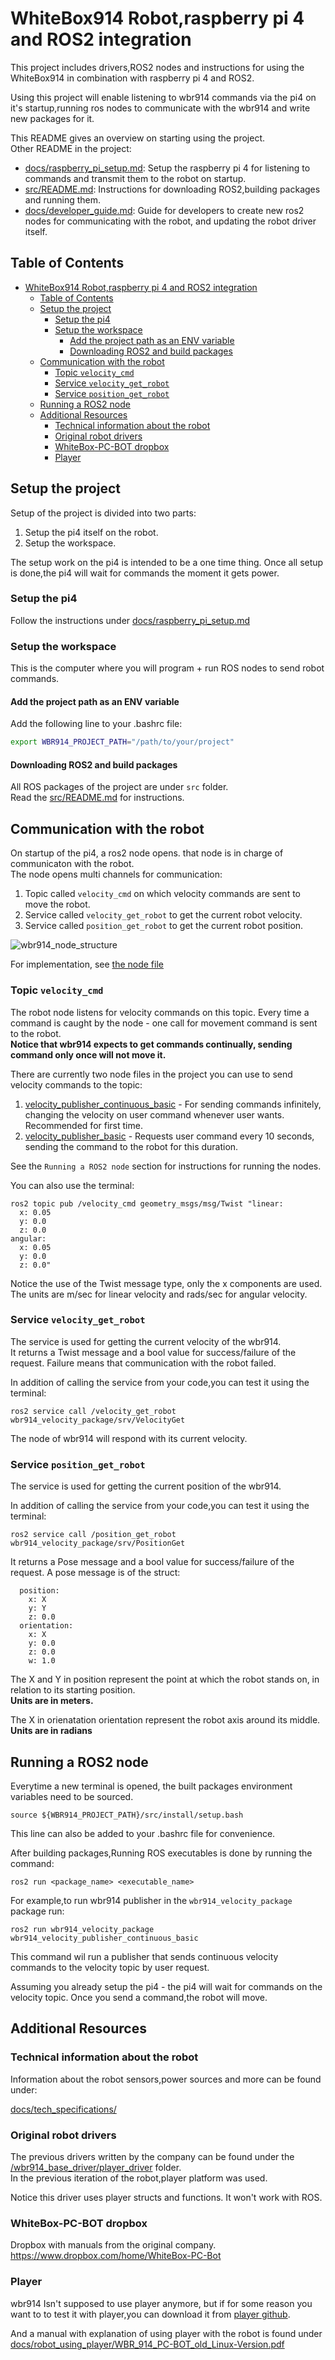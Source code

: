 # WhiteBox914 Robot,raspberry pi 4 and ROS2 integration

This project includes drivers,ROS2 nodes and instructions for using the WhiteBox914 in combination with raspberry pi 4 and ROS2.

Using this project will enable listening to wbr914 commands via the pi4 on it's startup,running ros nodes to communicate with the wbr914 and write new packages for it.

This README gives an overview on starting using the project.  
Other README in the project:

- [docs/raspberry_pi_setup.md](docs/raspberry_pi_setup.md): Setup the raspberry pi 4 for listening to commands and transmit them to the robot on startup.
- [src/README.md](src/README.md): Instructions for downloading ROS2,building packages and running them.
- [docs/developer_guide.md](docs/developer_guide.md): Guide for developers to create new ros2 nodes for communicating with the robot, and updating the robot driver itself.

## Table of Contents

- [WhiteBox914 Robot,raspberry pi 4 and ROS2 integration](#whitebox914-robotraspberry-pi-4-and-ros2-integration)
  - [Table of Contents](#table-of-contents)
  - [Setup the project](#setup-the-project)
    - [Setup the pi4](#setup-the-pi4)
    - [Setup the workspace](#setup-the-workspace)
      - [Add the project path as an ENV variable](#add-the-project-path-as-an-env-variable)
      - [Downloading ROS2 and build packages](#downloading-ros2-and-build-packages)
  - [Communication with the robot](#communication-with-the-robot)
    - [Topic `velocity_cmd`](#topic-velocity_cmd)
    - [Service `velocity_get_robot`](#service-velocity_get_robot)
    - [Service `position_get_robot`](#service-position_get_robot)
  - [Running a ROS2 node](#running-a-ros2-node)
  - [Additional Resources](#additional-resources)
    - [Technical information about the robot](#technical-information-about-the-robot)
    - [Original robot drivers](#original-robot-drivers)
    - [WhiteBox-PC-BOT dropbox](#whitebox-pc-bot-dropbox)
    - [Player](#player)

## Setup the project

Setup of the project is divided into two parts:

1) Setup the pi4 itself on the robot.
2) Setup the workspace.

The setup work on the pi4 is intended to be a one time thing.
Once all setup is done,the pi4 will wait for commands the moment it gets power.

### Setup the pi4

Follow the instructions under [docs/raspberry_pi_setup.md](docs/raspberry_pi_setup.md)

### Setup the workspace

This is the computer where you will program + run ROS nodes to send robot commands.

#### Add the project path as an ENV variable

Add the following line to your .bashrc file:

```bash
export WBR914_PROJECT_PATH="/path/to/your/project"
```

#### Downloading ROS2 and build packages

All ROS packages of the project are under `src` folder.  
Read the [src/README.md](src/README.md) for instructions.

## Communication with the robot

On startup of the pi4, a ros2 node opens. that node is in charge of communicaton with the robot.  
The node opens multi channels for communication:

1) Topic called `velocity_cmd` on which velocity commands are sent to move the robot.
2) Service called `velocity_get_robot` to get the current robot velocity.
3) Service called `position_get_robot` to get the current robot position.

![wbr914_node_structure](docs/photos/wbr914_node_structure.png)

For implementation, see [the node file](src/wbr914_velocity_package/include/wbr914_velocity_package/velocity_listener.h)

### Topic `velocity_cmd`

The robot node listens for velocity commands on this topic.
Every time a command is caught by the node - one call for movement command is sent to the robot.  
**Notice that wbr914 expects to get commands continually, sending command only once will not move it.**

There are currently two node files in the project you can use to send velocity commands to the topic:

1) [velocity_publisher_continuous_basic](src/wbr914_velocity_package/include/wbr914_velocity_package/velocity_publisher_continuous_basic.h) - For sending commands infinitely, changing the velocity on user command whenever user wants. Recommended for first time.
2) [velocity_publisher_basic](src/wbr914_velocity_package/include/wbr914_velocity_package/velocity_publisher_basic.h) - Requests user command every 10 seconds, sending the command to the robot for this duration.

See the `Running a ROS2 node` section for instructions for running the nodes.

You can also use the terminal:

```shell
ros2 topic pub /velocity_cmd geometry_msgs/msg/Twist "linear:
  x: 0.05
  y: 0.0
  z: 0.0
angular:
  x: 0.05
  y: 0.0
  z: 0.0"
```

Notice the use of the Twist message type, only the x components are used.
The units are m/sec for linear velocity and rads/sec for angular velocity.

### Service `velocity_get_robot`

The service is used for getting the current velocity of the wbr914.  
It returns a Twist message and a bool value for success/failure of the request.
Failure means that communication with the robot failed.

In addition of calling the service from your code,you can test it using the terminal:

```shell
ros2 service call /velocity_get_robot wbr914_velocity_package/srv/VelocityGet
```

The node of wbr914 will respond with its current velocity.

### Service `position_get_robot`

The service is used for getting the current position of the wbr914.

In addition of calling the service from your code,you can test it using the terminal:

```shell
ros2 service call /position_get_robot wbr914_velocity_package/srv/PositionGet 
```

It returns a Pose message and a bool value for success/failure of the request.
A pose message is of the struct:

```shell
  position:
    x: X
    y: Y
    z: 0.0
  orientation:
    x: X
    y: 0.0
    z: 0.0
    w: 1.0
```

The X and Y in position represent the point at which the robot stands on, in relation to its starting position.  
**Units are in meters.**  

The X in orienatation orientation represent the robot axis around its middle.  
 **Units are in radians**

## Running a ROS2 node

Everytime a new terminal is opened, the built packages environment variables need to be sourced.

```shell
source ${WBR914_PROJECT_PATH}/src/install/setup.bash
```

This line can also be added to your .bashrc file for convenience.

After building packages,Running ROS executables is done by running the command:

```shell
ros2 run <package_name> <executable_name>
```

For example,to run wbr914 publisher in the `wbr914_velocity_package` package run:

```shell
ros2 run wbr914_velocity_package wbr914_velocity_publisher_continuous_basic
```

This command wil run a publisher that sends continuous velocity commands to the velocity topic by user request.

Assuming you already setup the pi4 - the pi4 will wait for commands on the velocity topic. Once you send a command,the robot will move.

## Additional Resources

### Technical information about the robot

Information about the robot sensors,power sources and more can be found under:

[docs/tech_specifications/](docs/tech_specifications/)

### Original robot drivers

The previous drivers written by the company can be found under the [/wbr914_base_driver/player_driver](/wbr914_base_driver/player_driver) folder.  
In the previous iteration of the robot,player platform was used.

Notice this driver uses player structs and functions. It won't work with ROS.

### WhiteBox-PC-BOT dropbox

Dropbox with manuals from the original company.
https://www.dropbox.com/home/WhiteBox-PC-Bot

### Player

wbr914 Isn't supposed to use player anymore, but if for some reason you want to to test it with player,you can download it from [player github](https://github.com/playerproject/player).

And a manual with explanation of using player with the robot is found under [docs/robot_using_player/WBR_914_PC-BOT_old_Linux-Version.pdf](docs/robot_using_player/WBR_914_PC-BOT_old_Linux-Version.pdf)
